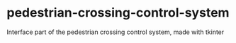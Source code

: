 # pedestrian-crossing-control-system
Interface part of the pedestrian crossing control system, made with tkinter
